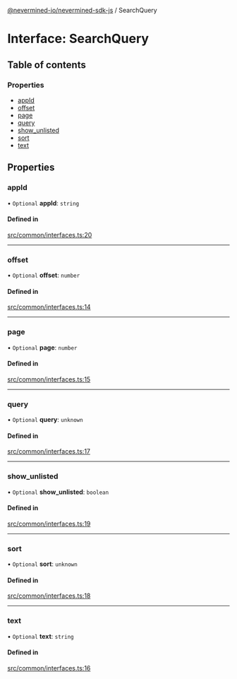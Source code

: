 [@nevermined-io/nevermined-sdk-js](../code-reference.md) / SearchQuery

# Interface: SearchQuery

## Table of contents

### Properties

- [appId](SearchQuery.md#appid)
- [offset](SearchQuery.md#offset)
- [page](SearchQuery.md#page)
- [query](SearchQuery.md#query)
- [show\_unlisted](SearchQuery.md#show_unlisted)
- [sort](SearchQuery.md#sort)
- [text](SearchQuery.md#text)

## Properties

### appId

• `Optional` **appId**: `string`

#### Defined in

[src/common/interfaces.ts:20](https://github.com/nevermined-io/sdk-js/blob/cc34aea/src/common/interfaces.ts#L20)

___

### offset

• `Optional` **offset**: `number`

#### Defined in

[src/common/interfaces.ts:14](https://github.com/nevermined-io/sdk-js/blob/cc34aea/src/common/interfaces.ts#L14)

___

### page

• `Optional` **page**: `number`

#### Defined in

[src/common/interfaces.ts:15](https://github.com/nevermined-io/sdk-js/blob/cc34aea/src/common/interfaces.ts#L15)

___

### query

• `Optional` **query**: `unknown`

#### Defined in

[src/common/interfaces.ts:17](https://github.com/nevermined-io/sdk-js/blob/cc34aea/src/common/interfaces.ts#L17)

___

### show\_unlisted

• `Optional` **show\_unlisted**: `boolean`

#### Defined in

[src/common/interfaces.ts:19](https://github.com/nevermined-io/sdk-js/blob/cc34aea/src/common/interfaces.ts#L19)

___

### sort

• `Optional` **sort**: `unknown`

#### Defined in

[src/common/interfaces.ts:18](https://github.com/nevermined-io/sdk-js/blob/cc34aea/src/common/interfaces.ts#L18)

___

### text

• `Optional` **text**: `string`

#### Defined in

[src/common/interfaces.ts:16](https://github.com/nevermined-io/sdk-js/blob/cc34aea/src/common/interfaces.ts#L16)
